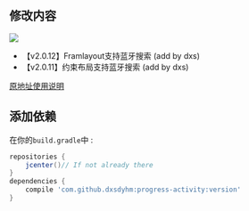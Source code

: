 ## 修改内容
[![](https://jitpack.io/v/dxsdyhm/progress-activity.svg)](https://jitpack.io/#dxsdyhm/progress-activity)

- 【v2.0.12】Framlayout支持蓝牙搜索 (add by dxs)
- 【v2.0.11】约束布局支持蓝牙搜索 (add by dxs)

[原地址使用说明](https://github.com/vlonjatg/progress-activity)

## 添加依赖
在你的`build.gradle`中 :
```gradle
repositories {
    jcenter()// If not already there
}
dependencies {
    compile 'com.github.dxsdyhm:progress-activity:version'
}
```